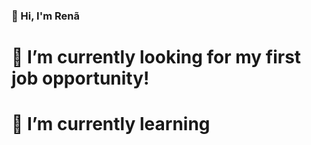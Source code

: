 ### 👋 Hi, I'm Renã

# 🔭 I’m currently looking for my first job opportunity!

# 🌱 I’m currently learning
